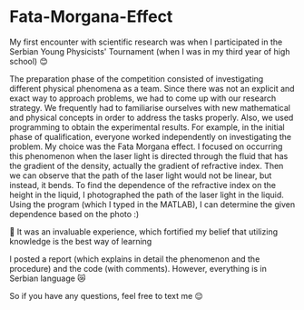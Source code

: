 # Fata-Morgana-Effect

My first encounter with scientific research was when I participated in the Serbian Young Physicists' Tournament (when I was in my third year of high school) :blush:

The preparation phase of the competition consisted of investigating different physical phenomena as a team. Since there was not an explicit and exact way to approach problems, we had to come up with our research strategy. We frequently had to familiarise ourselves with new mathematical and physical concepts in order to address the tasks properly. Also, we used programming to obtain the experimental results. For example, in the initial phase of qualification, everyone worked independently on investigating the problem. My choice was the Fata Morgana effect. I focused on occurring this phenomenon when the laser light is directed through the fluid that has the gradient of the density, actually the gradient of refractive index. Then we can observe that the path of the laser light would not be linear, but instead, it bends. To find the dependence of the refractive index on the height in the liquid, I photographed the path of the laser light in the liquid. Using the program (which I typed in the MATLAB), I can determine the given dependence based on the photo :)

:round_pushpin: It was an invaluable experience, which fortified my belief that utilizing knowledge is the best way of learning

I posted a report (which explains in detail the phenomenon and the procedure) and the code (with comments). However, everything is in Serbian language :crying_cat_face:

So if you have any questions, feel free to text me :relieved:
